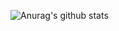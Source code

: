 ![Anurag's github stats](https://github-readme-stats.vercel.app/api?username=Mabule&show_icons=true&theme=radical)
